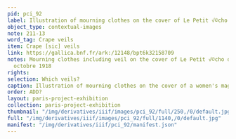 ```yaml
---
pid: pci_92
label: Illustration of mourning clothes on the cover of Le Petit √©cho de la mode
object_type: contextual-images
note: 211-13
word_tag: Crape veils
item: Crape [sic] veils
link: https://gallica.bnf.fr/ark:/12148/bpt6k32158709
notes: Mourning clothes including veil on the cover of Le Petit √©cho de la mode 27
  octobre 1918
rights: 
selection: Which veils?
caption: Illustration of mourning clothes on the cover of a women's magazine, c.1918.
order: ADD?
layout: paris-project-exhibition
collection: paris-project-exhibition
thumbnail: "/img/derivatives/iiif/images/pci_92/full/250,/0/default.jpg"
full: "/img/derivatives/iiif/images/pci_92/full/1140,/0/default.jpg"
manifest: "/img/derivatives/iiif/pci_92/manifest.json"
---
```

